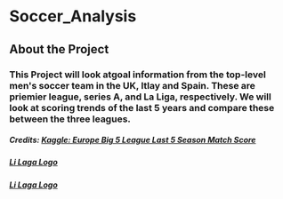 # Soccer_Analysis
## About the Project
### This Project will look atgoal information from the top-level men's soccer team in the UK, Itlay and Spain. These are priemier league, series A, and La Liga, respectively. We will look at scoring trends of the last 5 years and compare these between the three leagues.
##### Credits: **[Kaggle: Europe Big 5 League Last 5 Season Match Score](https://www.kaggle.com/datasets/hikne707/big-five-european-soccer-leagues)**

##### [Li Laga Logo](https://assets.laliga.com/assets/logos/laliga-v/laliga-v-300x300.jpg)

##### [Li Laga Logo](www.assets.laliga.com/assets/logos/laliga-v/laliga-v-300x300.jpg)



